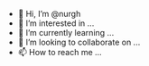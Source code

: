- 👋 Hi, I’m @nurgh
- 👀 I’m interested in ...
- 🌱 I’m currently learning ...
- 💞️ I’m looking to collaborate on ...
- 📫 How to reach me ...

<!---
nurgh/nurgh is a ✨ special ✨ repository because its `README.md` (this file) appears on your GitHub profile.
You can click the Preview link to take a look at your changes.
--->

